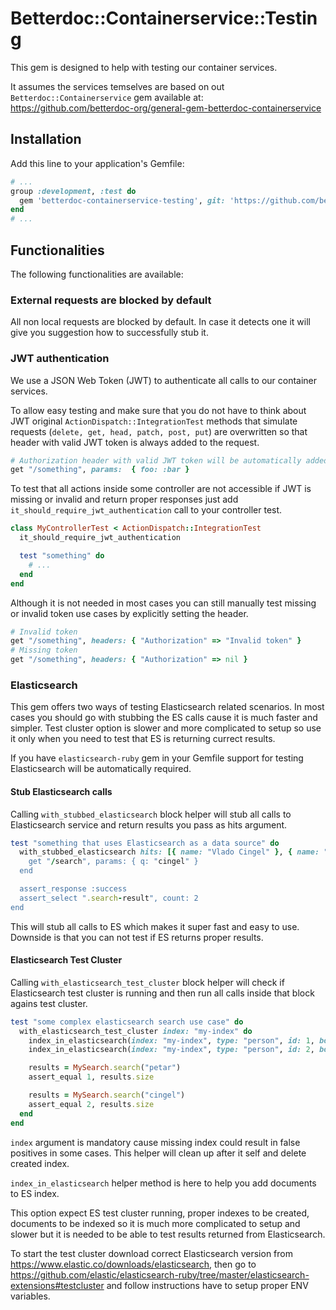 # Betterdoc::Containerservice::Testing

This gem is designed to help with testing our container services.

It assumes the services temselves are based on out `Betterdoc::Containerservice` gem available at: https://github.com/betterdoc-org/general-gem-betterdoc-containerservice

## Installation

Add this line to your application's Gemfile:

```ruby
# ...
group :development, :test do
  gem 'betterdoc-containerservice-testing', git: 'https://github.com/betterdoc-org/general-gem-betterdoc-containerservice-testing'
end
# ...
```

## Functionalities

The following functionalities are available:

### External requests are blocked by default

All non local requests are blocked by default. In case it detects one it will give you suggestion how to successfully stub it.

### JWT authentication

We use a JSON Web Token (JWT) to authenticate all calls to our container services.

To allow easy testing and make sure that you do not have to think about JWT original `ActionDispatch::IntegrationTest` methods that simulate requests (`delete, get, head, patch, post, put`) are overwritten so that header with valid JWT token is always added to the request.

```ruby
# Authorization header with valid JWT token will be automatically added, no need to worry about it
get "/something", params:  { foo: :bar }
```

To test that all actions inside some controller are not accessible if JWT is missing or invalid and return proper responses just add `it_should_require_jwt_authentication` call to your controller test.

```ruby
class MyControllerTest < ActionDispatch::IntegrationTest
  it_should_require_jwt_authentication

  test "something" do
    # ...
  end
end
```

Although it is not needed in most cases you can still manually test missing or invalid token use cases by explicitly setting the header.

```ruby
# Invalid token
get "/something", headers: { "Authorization" => "Invalid token" }
# Missing token
get "/something", headers: { "Authorization" => nil }
```

### Elasticsearch

This gem offers two ways of testing Elasticsearch related scenarios. In most cases you should go with stubbing the ES calls cause it is much faster and simpler.
Test cluster option is slower and more complicated to setup so use it only when you need to test that ES is returning currect results.

If you have `elasticsearch-ruby` gem in your Gemfile support for testing Elasticsearch will be automatically required.

#### Stub Elasticsearch calls

Calling `with_stubbed_elasticsearch` block helper will stub all calls to Elasticsearch service and return results you pass as hits argument.

```ruby
test "something that uses Elasticsearch as a data source" do
  with_stubbed_elasticsearch hits: [{ name: "Vlado Cingel" }, { name: "Petar Cingel }] do
    get "/search", params: { q: "cingel" }
  end

  assert_response :success
  assert_select ".search-result", count: 2
end
```

This will stub all calls to ES which makes it super fast and easy to use. Downside is that you can not test if ES returns proper results.

#### Elasticsearch Test Cluster

Calling `with_elasticsearch_test_cluster` block helper will check if Elasticsearch test cluster is running and then run all calls inside that block agains test cluster.

```ruby
test "some complex elasticsearch search use case" do
  with_elasticsearch_test_cluster index: "my-index" do
    index_in_elasticsearch(index: "my-index", type: "person", id: 1, body: { name: "Vlado Cingel" })
    index_in_elasticsearch(index: "my-index", type: "person", id: 2, body: { name: "Petar Cingel" })

    results = MySearch.search("petar")
    assert_equal 1, results.size

    results = MySearch.search("cingel")
    assert_equal 2, results.size
  end
end
```

`index` argument is mandatory cause missing index could result in false positives in some cases. This helper will clean up after it self and delete created index.

`index_in_elasticsearch` helper method is here to help you add documents to ES index.

This option expect ES test cluster running, proper indexes to be created, documents to be indexed so it is much more complicated to setup and slower but it is needed to
be able to test results returned from Elasticsearch.

To start the test cluster download correct Elasticsearch version from https://www.elastic.co/downloads/elasticsearch, then go to https://github.com/elastic/elasticsearch-ruby/tree/master/elasticsearch-extensions#testcluster and follow instructions have to setup proper ENV variables.

